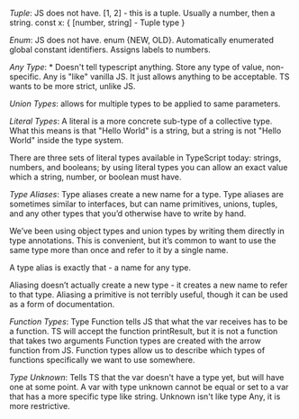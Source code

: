 <!-- TS Notes -->

_Tuple_: JS does not have. [1, 2] - this is a tuple. Usually a number, then a string.
const x: {
[number, string] - Tuple type
}

_Enum_: JS does not have. enum {NEW, OLD}. Automatically enumerated global constant identifiers.
Assigns labels to numbers.

_Any Type_: \* Doesn't tell typescript anything. Store any type of value, non-specific. Any is "like" vanilla JS.
It just allows anything to be acceptable. TS wants to be more strict, unlike JS.

_Union Types_: allows for multiple types to be applied to same parameters.

_Literal Types_: A literal is a more concrete sub-type of a collective type. What this means is that "Hello World" is a string, but a string is not "Hello World" inside the type system.

There are three sets of literal types available in TypeScript today: strings, numbers, and booleans; by using literal types you can allow an exact value which a string, number, or boolean must have.

_Type Aliases_: Type aliases create a new name for a type. Type aliases are sometimes similar to interfaces, but can name primitives, unions, tuples, and any other types that you’d otherwise have to write by hand.

We’ve been using object types and union types by writing them directly in type annotations. This is convenient, but it’s common to want to use the same type more than once and refer to it by a single name.

A type alias is exactly that - a name for any type.

Aliasing doesn’t actually create a new type - it creates a new name to refer to that type. Aliasing a primitive is not terribly useful, though it can be used as a form of documentation.

_Function Types_: Type Function tells JS that what the var receives has to be a function.
TS will accept the function printResult, but it is not a function that takes two arguments
Function types are created with the arrow function from JS.
Function types allow us to describe which types of functions specifically we want to use somewhere.

_Type Unknown_: Tells TS that the var doesn't have a type yet, but will have one at some point. A var with type unknown cannot
be equal or set to a var that has a more specific type like string. Unknown isn't like type Any, it is more restrictive.
